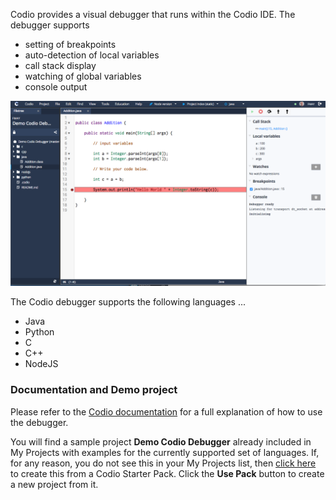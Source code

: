 Codio provides a visual debugger that runs within the Codio IDE. The debugger supports

- setting of breakpoints
- auto-detection of local variables
- call stack display
- watching of global variables
- console output

![](.guides/img/debugger.png)

The Codio debugger supports the following languages ...

- Java
- Python
- C
- C++
- NodeJS


### Documentation and Demo project
Please refer to the [Codio documentation](https://docs.codio.com/ide/features/#debugging) for a full explanation of how to use the debugger. 

You will find a sample project **Demo Codio Debugger** already included in My Projects with examples for the currently supported set of languages. If, for any reason, you do not see this in your My Projects list, then [click here](https://codio.com/home/starter-packs/b83690d5-6ff5-4f86-970a-768292c70aec/) to create this from a Codio Starter Pack. Click the **Use Pack** button to create a new project from it.


